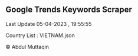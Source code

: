 

## Google Trends Keywords Scraper 
 
Last Update 05-04-2023 , 19:55:55

Country List :
VIETNAM.json



© Abdul Muttaqin 
